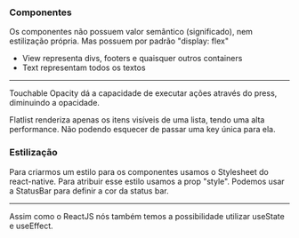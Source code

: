 ### Componentes

Os componentes não possuem valor semântico (significado), nem estilização própria.
Mas possuem por padrão "display: flex"

   - View representa divs, footers e quaisquer outros containers
   - Text representam todos os textos

----

Touchable Opacity dá a capacidade de executar ações através do press, diminuindo a opacidade.

Flatlist renderiza apenas os itens visíveis de uma lista, tendo uma alta performance. Não podendo esquecer de passar uma key única para ela.



### Estilização

Para criarmos um estilo para os componentes usamos o Stylesheet do react-native.
Para atribuir esse estilo usamos a prop "style".
Podemos usar a StatusBar para definir a cor da status bar.


-----

Assim como o ReactJS nós também temos a possibilidade utilizar useState e useEffect.